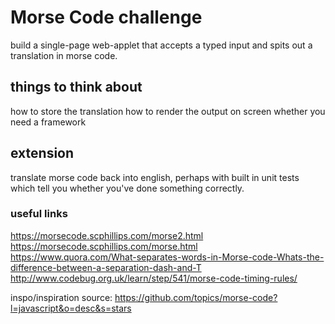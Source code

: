 # Morse Code challenge

build a single-page web-applet that accepts a typed input and spits out a translation in morse code.

## things to think about

how to store the translation
how to render the output on screen
whether you need a framework

## extension

translate morse code back into english, perhaps with built in unit tests which tell you whether you've done something correctly.

### useful links

https://morsecode.scphillips.com/morse2.html
https://morsecode.scphillips.com/morse.html
https://www.quora.com/What-separates-words-in-Morse-code-Whats-the-difference-between-a-separation-dash-and-T
http://www.codebug.org.uk/learn/step/541/morse-code-timing-rules/

inspo/inspiration source:
https://github.com/topics/morse-code?l=javascript&o=desc&s=stars
